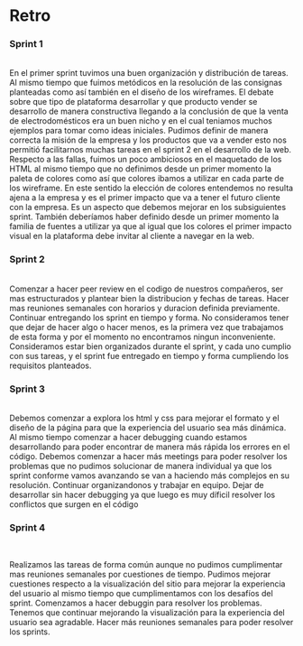 # Retro

### Sprint 1
<br>
En el primer sprint tuvimos una buen organización y distribución de tareas. Al mismo tiempo que fuimos metódicos en la resolución de las consignas planteadas como así también en el diseño de los wireframes. El debate sobre que tipo de plataforma desarrollar y que producto vender se desarrollo de manera constructiva llegando a la conclusión de que la venta de electrodomésticos era un buen nicho y en el cual teniamos muchos ejemplos para tomar como ideas iniciales. Pudimos definir de manera correcta la misión de la empresa y los productos que va a vender esto nos permitió facilitarnos muchas tareas en el sprint 2 en el desarrollo de la web.
<br>
Respecto a las fallas, fuimos un poco ambiciosos en el maquetado de los HTML al mismo tiempo que no definimos desde un primer momento la paleta de colores como así que colores ibamos a utilizar en cada parte de los wireframe. En este sentido la elección de colores entendemos no resulta ajena a la empresa y es el primer impacto que va a tener el futuro cliente con la empresa. Es un aspecto que debemos mejorar en los subsiguientes sprint. También deberíamos haber definido desde un primer momento la familia de fuentes a utilizar ya que al igual que los colores el primer impacto visual en la plataforma debe invitar al cliente a navegar en la web.

### Sprint 2
<br>
Comenzar a hacer peer review en el codigo de nuestros compañeros, ser mas estructurados y plantear bien la distribucion y fechas de tareas.
Hacer mas reuniones semanales con horarios y duracion definida previamente.
Continuar entregando los sprint en tiempo y forma.
No consideramos tener que dejar de hacer algo o hacer menos, es la primera vez que trabajamos de esta forma y por el momento no encontramos ningun inconveniente.
Consideramos estar bien organizados durante el sprint, y cada uno cumplio con sus tareas, y el sprint fue entregado en tiempo y forma cumpliendo los requisitos planteados.

### Sprint 3
<br>
Debemos comenzar a explora los html y css para mejorar el formato y el diseño de la página para que la experiencia del usuario sea más dinámica. Al mismo tiempo comenzar a hacer debugging cuando estamos desarrollando para poder encontrar de manera más rápida los errores en el código. Debemos comenzar a hacer más meetings para poder resolver los problemas que no pudimos solucionar de manera individual ya que los sprint conforme vamos  avanzando se van a haciendo más complejos en su resolución. Continuar organizandonos y trabajar en equipo. Dejar de desarrollar sin hacer debugging ya que luego es muy díficil resolver los conflictos que surgen en el código


### Sprint 4
<br>

Realizamos las tareas de forma común aunque no pudimos cumplimentar mas reuniones semanales por cuestiones de tiempo. Pudimos mejorar cuestiones respecto a la visualización del sitio para mejorar la experiencia del usuario al mismo tiempo que cumplimentamos con los desafíos del sprint. Comenzamos a hacer debuggin para resolver los problemas. Tenemos que continuar mejorando la visualización para la experiencia del usuario sea agradable. Hacer más reuniones semanales para poder resolver los sprints.

